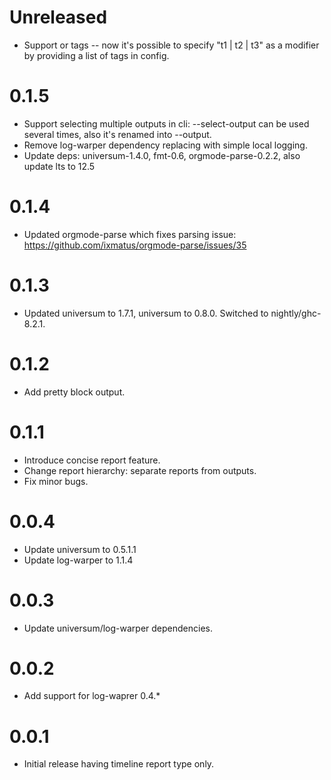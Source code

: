 Unreleased
==========
* Support or tags -- now it's possible to specify "t1 | t2 | t3" as a modifier by
  providing a list of tags in config.

0.1.5
=====

* Support selecting multiple outputs in cli: --select-output can be used several times,
  also it's renamed into --output.
* Remove log-warper dependency replacing with simple local logging.
* Update deps: universum-1.4.0, fmt-0.6, orgmode-parse-0.2.2, also update lts to 12.5

0.1.4
=====

* Updated orgmode-parse which fixes parsing issue: https://github.com/ixmatus/orgmode-parse/issues/35

0.1.3
=====

* Updated universum to 1.7.1, universum to 0.8.0. Switched to nightly/ghc-8.2.1.


0.1.2
=====

* Add pretty block output.

0.1.1
=====

* Introduce concise report feature.
* Change report hierarchy: separate reports from outputs.
* Fix minor bugs.

0.0.4
=====

* Update universum to 0.5.1.1
* Update log-warper to 1.1.4

0.0.3
=====

* Update universum/log-warper dependencies.

0.0.2
=====

* Add support for log-waprer 0.4.*

0.0.1
=====

* Initial release having timeline report type only.
